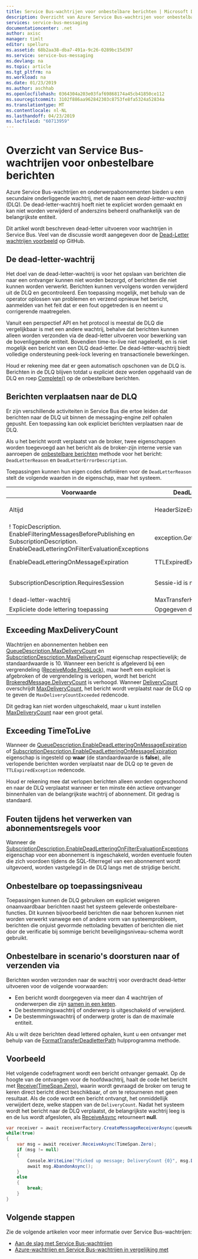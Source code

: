 ```yaml
---
title: Service Bus-wachtrijen voor onbestelbare berichten | Microsoft Docs
description: Overzicht van Azure Service Bus-wachtrijen voor onbestelbare
services: service-bus-messaging
documentationcenter: .net
author: axisc
manager: timlt
editor: spelluru
ms.assetid: 68b2aa38-dba7-491a-9c26-0289bc15d397
ms.service: service-bus-messaging
ms.devlang: na
ms.topic: article
ms.tgt_pltfrm: na
ms.workload: na
ms.date: 01/23/2019
ms.author: aschhab
ms.openlocfilehash: 0364304a203e03faf69868174a45cb41850ce112
ms.sourcegitcommit: 3102f886aa962842303c8753fe8fa5324a52834a
ms.translationtype: MT
ms.contentlocale: nl-NL
ms.lasthandoff: 04/23/2019
ms.locfileid: "60713959"
---
```

# <a name="overview-of-service-bus-dead-letter-queues"></a>Overzicht van Service Bus-wachtrijen voor onbestelbare berichten

Azure Service Bus-wachtrijen en onderwerpabonnementen bieden u een secundaire onderliggende wachtrij, met de naam een *dead-letter-wachtrij* (DLQ). De dead-letter-wachtrij hoeft niet te expliciet worden gemaakt en kan niet worden verwijderd of anderszins beheerd onafhankelijk van de belangrijkste entiteit.

Dit artikel wordt beschreven dead-letter uitvoeren voor wachtrijen in Service Bus. Veel van de discussie wordt aangegeven door de [Dead-Letter wachtrijen voorbeeld](https://github.com/Azure/azure-service-bus/tree/master/samples/DotNet/Microsoft.ServiceBus.Messaging/DeadletterQueue) op GitHub.
 
## <a name="the-dead-letter-queue"></a>De dead-letter-wachtrij

Het doel van de dead-letter-wachtrij is voor het opslaan van berichten die naar een ontvanger kunnen niet worden bezorgd, of berichten die niet kunnen worden verwerkt. Berichten kunnen vervolgens worden verwijderd uit de DLQ en gecontroleerd. Een toepassing mogelijk, met behulp van de operator oplossen van problemen en verzend opnieuw het bericht, aanmelden van het feit dat er een fout opgetreden is en neemt u corrigerende maatregelen. 

Vanuit een perspectief API en het protocol is meestal de DLQ die vergelijkbaar is met een andere wachtrij, behalve dat berichten kunnen alleen worden verzonden via de dead-letter uitvoeren voor bewerking van de bovenliggende entiteit. Bovendien time-to-live niet nageleefd, en is niet mogelijk een bericht van een DLQ dead-letter. De dead-letter-wachtrij biedt volledige ondersteuning peek-lock levering en transactionele bewerkingen.

Houd er rekening mee dat er geen automatisch opschonen van de DLQ is. Berichten in de DLQ blijven totdat u expliciet deze worden opgehaald van de DLQ en roep [Complete()](/dotnet/api/microsoft.azure.servicebus.queueclient.completeasync) op de onbestelbare berichten.

## <a name="moving-messages-to-the-dlq"></a>Berichten verplaatsen naar de DLQ

Er zijn verschillende activiteiten in Service Bus die ertoe leiden dat berichten naar de DLQ uit binnen de messaging-engine zelf ophalen gepusht. Een toepassing kan ook expliciet berichten verplaatsen naar de DLQ. 

Als u het bericht wordt verplaatst van de broker, twee eigenschappen worden toegevoegd aan het bericht als de broker-zijn interne versie van aanroepen de [onbestelbare berichten](/dotnet/api/microsoft.azure.servicebus.queueclient.deadletterasync) methode voor het bericht: `DeadLetterReason` en `DeadLetterErrorDescription`.

Toepassingen kunnen hun eigen codes definiëren voor de `DeadLetterReason` stelt de volgende waarden in de eigenschap, maar het systeem.

| Voorwaarde | DeadLetterReason | DeadLetterErrorDescription |
| --- | --- | --- |
| Altijd |HeaderSizeExceeded |Het quotum van de voor deze stroom is overschreden. |
| ! TopicDescription.<br />EnableFilteringMessagesBeforePublishing en SubscriptionDescription.<br />EnableDeadLetteringOnFilterEvaluationExceptions |exception.GetType().Name |exception.Message |
| EnableDeadLetteringOnMessageExpiration |TTLExpiredException |Het bericht is verlopen en werd dode lettered. |
| SubscriptionDescription.RequiresSession |Sessie-id is null. |Sessie ingeschakeld entiteit is niet mogelijk een bericht waarvan sessie-id null is. |
| ! dead-letter-wachtrij |MaxTransferHopCountExceeded |Null |
| Expliciete dode lettering toepassing |Opgegeven door toepassing |Opgegeven door toepassing |

## <a name="exceeding-maxdeliverycount"></a>Exceeding MaxDeliveryCount

Wachtrijen en abonnementen hebben een [QueueDescription.MaxDeliveryCount](/dotnet/api/microsoft.servicebus.messaging.queuedescription.maxdeliverycount) en [SubscriptionDescription.MaxDeliveryCount](/dotnet/api/microsoft.servicebus.messaging.subscriptiondescription.maxdeliverycount) eigenschap respectievelijk; de standaardwaarde is 10. Wanneer een bericht is afgeleverd bij een vergrendeling ([ReceiveMode.PeekLock](/dotnet/api/microsoft.azure.servicebus.receivemode)), maar heeft een expliciet is afgebroken of de vergrendeling is verlopen, wordt het bericht [BrokeredMessage.DeliveryCount](/dotnet/api/microsoft.servicebus.messaging.brokeredmessage) is verhoogd. Wanneer [DeliveryCount](/dotnet/api/microsoft.servicebus.messaging.brokeredmessage) overschrijdt [MaxDeliveryCount](/dotnet/api/microsoft.servicebus.messaging.queuedescription.maxdeliverycount), het bericht wordt verplaatst naar de DLQ op te geven de `MaxDeliveryCountExceeded` redencode.

Dit gedrag kan niet worden uitgeschakeld, maar u kunt instellen [MaxDeliveryCount](/dotnet/api/microsoft.servicebus.messaging.queuedescription.maxdeliverycount) naar een groot getal.

## <a name="exceeding-timetolive"></a>Exceeding TimeToLive

Wanneer de [QueueDescription.EnableDeadLetteringOnMessageExpiration](/dotnet/api/microsoft.servicebus.messaging.queuedescription) of [SubscriptionDescription.EnableDeadLetteringOnMessageExpiration](/dotnet/api/microsoft.servicebus.messaging.subscriptiondescription) eigenschap is ingesteld op **waar** (de standaardwaarde is **false**), alle verlopende berichten worden verplaatst naar de DLQ op te geven de `TTLExpiredException` redencode.

Houd er rekening mee dat verlopen berichten alleen worden opgeschoond en naar de DLQ verplaatst wanneer er ten minste één actieve ontvanger binnenhalen van de belangrijkste wachtrij of abonnement. Dit gedrag is standaard.

## <a name="errors-while-processing-subscription-rules"></a>Fouten tijdens het verwerken van abonnementsregels voor

Wanneer de [SubscriptionDescription.EnableDeadLetteringOnFilterEvaluationExceptions](/dotnet/api/microsoft.servicebus.messaging.subscriptiondescription) eigenschap voor een abonnement is ingeschakeld, worden eventuele fouten die zich voordoen tijdens de SQL-filterregel van een abonnement wordt uitgevoerd, worden vastgelegd in de DLQ langs met de strijdige bericht.

## <a name="application-level-dead-lettering"></a>Onbestelbare op toepassingsniveau

Toepassingen kunnen de DLQ gebruiken om expliciet weigeren onaanvaardbaar berichten naast het systeem geleverde onbestelbare-functies. Dit kunnen bijvoorbeeld berichten die naar behoren kunnen niet worden verwerkt vanwege een of andere vorm van systeemprobleem, berichten die onjuist gevormde nettolading bevatten of berichten die niet door de verificatie bij sommige bericht beveiligingsniveau-schema wordt gebruikt.

## <a name="dead-lettering-in-forwardto-or-sendvia-scenarios"></a>Onbestelbare in scenario's doorsturen naar of verzenden via

Berichten worden verzonden naar de wachtrij voor overdracht dead-letter uitvoeren voor de volgende voorwaarden:

- Een bericht wordt doorgegeven via meer dan 4 wachtrijen of onderwerpen die zijn [samen in een keten](service-bus-auto-forwarding.md).
- De bestemmingswachtrij of onderwerp is uitgeschakeld of verwijderd.
- De bestemmingswachtrij of onderwerp groter is dan de maximale entiteit.

Als u wilt deze berichten dead lettered ophalen, kunt u een ontvanger met behulp van de [FormatTransferDeadletterPath](/dotnet/api/microsoft.azure.servicebus.entitynamehelper.formattransferdeadletterpath) hulpprogramma methode.

## <a name="example"></a>Voorbeeld

Het volgende codefragment wordt een bericht ontvanger gemaakt. Op de hoogte van de ontvangen voor de hoofdwachtrij, haalt de code het bericht met [Receive(TimeSpan.Zero)](/dotnet/api/microsoft.servicebus.messaging.messagereceiver), waarin wordt gevraagd de broker om terug te keren direct bericht direct beschikbaar, of om te retourneren met geen resultaat. Als de code wordt een bericht ontvangt, het onmiddellijk verwijdert deze, welke stappen van de `DeliveryCount`. Nadat het systeem wordt het bericht naar de DLQ verplaatst, de belangrijkste wachtrij leeg is en de lus wordt afgesloten, als [ReceiveAsync](/dotnet/api/microsoft.servicebus.messaging.messagereceiver) retourneert **null**.

```csharp
var receiver = await receiverFactory.CreateMessageReceiverAsync(queueName, ReceiveMode.PeekLock);
while(true)
{
    var msg = await receiver.ReceiveAsync(TimeSpan.Zero);
    if (msg != null)
    {
        Console.WriteLine("Picked up message; DeliveryCount {0}", msg.DeliveryCount);
        await msg.AbandonAsync();
    }
    else
    {
        break;
    }
}
```

## <a name="next-steps"></a>Volgende stappen

Zie de volgende artikelen voor meer informatie over Service Bus-wachtrijen:

* [Aan de slag met Service Bus-wachtrijen](service-bus-dotnet-get-started-with-queues.md)
* [Azure-wachtrijen en Service Bus-wachtrijen in vergelijking met](service-bus-azure-and-service-bus-queues-compared-contrasted.md)

